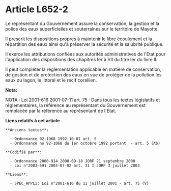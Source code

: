 # Article L652-2

Le représentant du Gouvernement assure la conservation, la gestion et la police des eaux superficielles et souterraines sur
le territoire de Mayotte.

Il prescrit les dispositions propres à maintenir le libre écoulement et la répartition des eaux ainsi qu'à préserver la
sécurité et la salubrité publique.

Il exerce les attributions confiées aux autorités administratives de l'Etat pour l'application des dispositions des chapitres
Ier à VII du titre Ier du livre II.

Il peut compléter la réglementation applicable en matière de conservation, de gestion et de protection des eaux en vue de
protéger de la pollution les eaux du lagon, le littoral et le récif corallien.

**Nota:**

NOTA : Loi 2001-616 2001-07-11 art. 75 : Dans tous les textes législatifs et réglementaires, la référence au représentant du
Gouvernement est remplacée par la référence au représentant de l'Etat.

**Liens relatifs à cet article**

	**Anciens textes**:

	  - Ordonnance 92-1068 1992-10-01 art. 5
	  - Ordonnance no 92-1068 du 1er octobre 1992 portant  - art. 5 (Ab)

	**Codifié par**:

	  - Ordonnance 2000-914 2000-09-18 JORF 21 septembre 2000
	  - Loi n°2003-591 2003-07-02 art. 31 I JORF 3 juillet 2003

	**Liens**:

	  - SPEC_APPLI: Loi n°2001-616 du 11 juillet 2001 - art. 75 (V)
